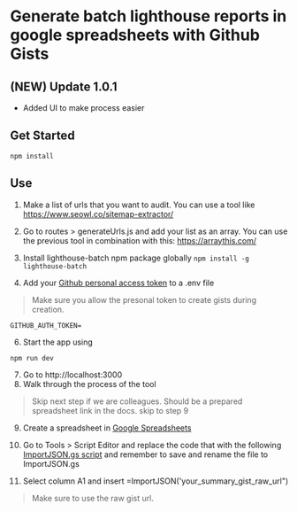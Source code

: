 # Generate batch lighthouse reports in google spreadsheets with Github Gists

## (NEW) Update 1.0.1
+ Added UI to make process easier

## Get Started

```
npm install
```

## Use

1. Make a list of urls that you want to audit. You can use a tool like https://www.seowl.co/sitemap-extractor/

2. Go to routes > generateUrls.js and add your list as an array. You can use the previous tool in combination with this: https://arraythis.com/

3. Install lighthouse-batch npm package globally `npm install -g lighthouse-batch`

4. Add your [Github personal access token](https://github.com/settings/tokens) to a .env file
> Make sure you allow the presonal token to create gists during creation.

```
GITHUB_AUTH_TOKEN=
```

6. Start the app using 

```
npm run dev
```

7. Go to http://localhost:3000
8. Walk through the process of the tool

> Skip next step if we are colleagues. Should be a prepared spreadsheet link in the docs. skip to step 9

9. Create a spreadsheet in  [Google Spreadsheets](https://docs.google.com/spreadsheets)

0. Go to Tools > Script Editor and replace the code that with the following [ImportJSON.gs script](https://raw.githubusercontent.com/bradjasper/ImportJSON/master/ImportJSON.gs) and remember to save and rename the file to ImportJSON.gs

10.  Select column A1 and insert =ImportJSON('your_summary_gist_raw_url")
> Make sure to use the raw gist url.
